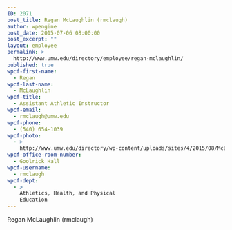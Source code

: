 ```yaml
---
ID: 2071
post_title: Regan McLaughlin (rmclaugh)
author: wpengine
post_date: 2015-07-06 08:00:00
post_excerpt: ""
layout: employee
permalink: >
  http://www.umw.edu/directory/employee/regan-mclaughlin/
published: true
wpcf-first-name:
  - Regan
wpcf-last-name:
  - McLaughlin
wpcf-title:
  - Assistant Athletic Instructor
wpcf-email:
  - rmclaugh@umw.edu
wpcf-phone:
  - (540) 654-1039
wpcf-photo:
  - >
    http://www.umw.edu/directory/wp-content/uploads/sites/4/2015/08/McLaughlin-_Regan_ad_hoc.jpg
wpcf-office-room-number:
  - Goolrick Hall
wpcf-username:
  - rmclaugh
wpcf-dept:
  - >
    Athletics, Health, and Physical
    Education
---
```

Regan McLaughlin (rmclaugh)